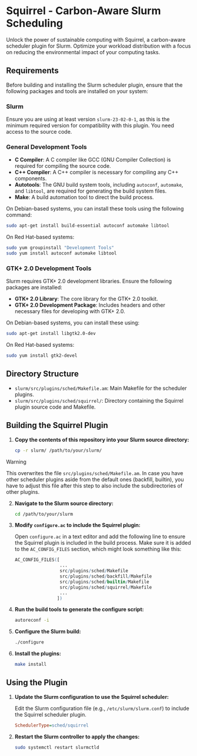 # Squirrel - Carbon-Aware Slurm Scheduling
Unlock the power of sustainable computing with Squirrel, a carbon-aware scheduler plugin for Slurm. Optimize your workload distribution with a focus on reducing the environmental impact of your computing tasks.

## Requirements
Before building and installing the Slurm scheduler plugin, ensure that the following packages and tools are installed on your system:

### Slurm
Ensure you are using at least version `slurm-23-02-0-1`, as this is the minimum required version for compatibility with this plugin. You need access to the source code.

### General Development Tools
- **C Compiler**: A C compiler like GCC (GNU Compiler Collection) is required for compiling the source code.
- **C++ Compiler**: A C++ compiler is necessary for compiling any C++ components.
- **Autotools**: The GNU build system tools, including `autoconf`, `automake`, and `libtool`, are required for generating the build system files.
- **Make**: A build automation tool to direct the build process. 

On Debian-based systems, you can install these tools using the following command:
```bash
sudo apt-get install build-essential autoconf automake libtool
```

On Red Hat-based systems:
```bash
sudo yum groupinstall "Development Tools"
sudo yum install autoconf automake libtool
```

### GTK+ 2.0 Development Tools
Slurm requires GTK+ 2.0 development libraries. Ensure the following packages are installed:
- **GTK+ 2.0 Library**: The core library for the GTK+ 2.0 toolkit.
- **GTK+ 2.0 Development Package**: Includes headers and other necessary files for developing with GTK+ 2.0.

On Debian-based systems, you can install these using:
```bash
sudo apt-get install libgtk2.0-dev
```

On Red Hat-based systems:
```bash
sudo yum install gtk2-devel
```

## Directory Structure

- `slurm/src/plugins/sched/Makefile.am`: Main Makefile for the scheduler plugins.
- `slurm/src/plugins/sched/squirrel/`: Directory containing the Squirrel plugin source code and Makefile.

## Building the Squirrel Plugin

1. **Copy the contents of this repository into your Slurm source directory:**
    ```bash
    cp -r slurm/ /path/to/your/slurm/
    ```
> [!WARNING]
> This overwrites the file `src/plugins/sched/Makefile.am`. In case you have other scheduler plugins aside from the default ones (backfill, builtin), you have to adjust this file after this step to also include the subdirectories of other plugins.

2. **Navigate to the Slurm source directory:**

    ```bash
    cd /path/to/your/slurm
    ```

3. **Modify `configure.ac` to include the Squirrel plugin:**

    Open `configure.ac` in a text editor and add the following line to ensure the Squirrel plugin is included in the build process. Make sure it is added to the `AC_CONFIG_FILES` section, which might look something like this:

    ```m4
    AC_CONFIG_FILES([
                     ...
                     src/plugins/sched/Makefile
                     src/plugins/sched/backfill/Makefile
                     src/plugins/sched/builtin/Makefile
                     src/plugins/sched/squirrel/Makefile
                     ...
                    ])
    ```

4. **Run the build tools to generate the configure script:**

    ```bash
    autoreconf -i
    ```

5. **Configure the Slurm build:**

    ```bash
    ./configure
    ```

6. **Install the plugins:**

    ```bash
    make install
    ```

## Using the Plugin

1. **Update the Slurm configuration to use the Squirrel scheduler:**

    Edit the Slurm configuration file (e.g., `/etc/slurm/slurm.conf`) to include the Squirrel scheduler plugin.

    ```ini
    SchedulerType=sched/squirrel
    ```

2. **Restart the Slurm controller to apply the changes:**

    ```bash
    sudo systemctl restart slurmctld
    ```